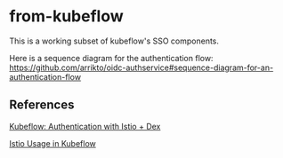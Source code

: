 # from-kubeflow

This is a working subset of kubeflow's SSO components.

Here is a sequence diagram for the authentication flow:
https://github.com/arrikto/oidc-authservice#sequence-diagram-for-an-authentication-flow

## References

[Kubeflow: Authentication with Istio + Dex](https://www.arrikto.com/blog/kubeflow/news/kubeflow-authentication-with-istio-dex/)

[Istio Usage in Kubeflow](https://www.kubeflow.org/docs/components/multi-tenancy/istio/)
